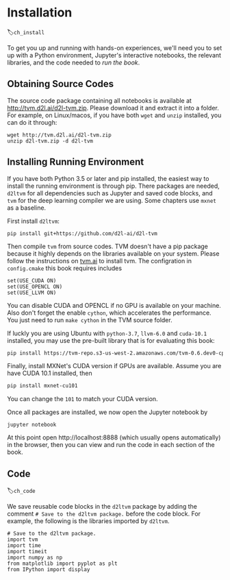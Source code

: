 # Installation
:label:`ch_install`


To get you up and running with hands-on experiences, we'll need you to set up with a Python environment, Jupyter's interactive notebooks, the relevant libraries, and the code needed to *run the book*.

## Obtaining Source Codes

The source code package containing all notebooks is available at
http://tvm.d2l.ai/d2l-tvm.zip.
Please download it and extract it into a
folder. For example, on Linux/macos, if you have both `wget` and `unzip`
installed, you can do it through:

```
wget http://tvm.d2l.ai/d2l-tvm.zip
unzip d2l-tvm.zip -d d2l-tvm
```

## Installing Running Environment

If you have both Python 3.5 or later and pip installed, the easiest way to
install the running environment is through pip. There packages are needed,
`d2ltvm` for all dependencies such as Jupyter and saved code blocks, and `tvm`
for the deep learning compiler we are using. Some chapters use `mxnet` as
a baseline.

First install `d2ltvm`:

```
pip install git+https://github.com/d2l-ai/d2l-tvm
```

Then compile `tvm` from source codes. TVM doesn't have a pip package because it
highly depends on the libraries available on your system. Please follow the
instructions  on
[tvm.ai](https://docs.tvm.ai/install/from_source.html) to install tvm. The configration in `config.cmake` this
book requires includes

```
set(USE_CUDA ON)
set(USE_OPENCL ON)
set(USE_LLVM ON)
```

You can disable CUDA and OPENCL if no GPU is available on your machine. Also
don't forget the enable `cython`, which accelerates the performance. You just
need to run `make cython` in the TVM source folder.

If luckly you are using Ubuntu with `python-3.7`, `llvm-6.0` and `cuda-10.1` installed, you
may use the pre-built library that is for evaluating this book:

```bash
pip install https://tvm-repo.s3-us-west-2.amazonaws.com/tvm-0.6.dev0-cp37-cp37m-linux_x86_64.whl
```

Finally, install MXNet's CUDA version if GPUs are available. Assume you are have
CUDA 10.1 installed, then

```bash
pip install mxnet-cu101
```

You can change the `101` to match your CUDA version.

Once all packages are installed, we now open the Jupyter notebook by

```
jupyter notebook
```

At this point open http://localhost:8888 (which usually opens automatically) in the browser, then you can view and run the code in each section of the book.


## Code
:label:`ch_code`

We save reusable code blocks in the `d2ltvm` package by adding the comment `# Save to the
d2ltvm package.` before the code block. For example, the following is the
libraries imported by `d2ltvm`.

```{.python .input}
# Save to the d2ltvm package.
import tvm
import time
import timeit
import numpy as np
from matplotlib import pyplot as plt
from IPython import display
```
